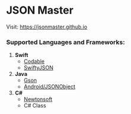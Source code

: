 # JSON Master

Visit: https://jsonmaster.github.io

### Supported Languages and Frameworks:

1. **Swift**
    - [Codable](https://developer.apple.com/documentation/foundation/archives_and_serialization/using_json_with_custom_types)
    - [SwiftyJSON](https://github.com/SwiftyJSON/SwiftyJSON)
2. **Java**
    - [Gson](https://github.com/google/gson)
    - [Android/JSONObject](https://developer.android.com/reference/org/json/JSONObject)
3. **C#**
    - [Newtonsoft](https://www.newtonsoft.com/json/help/html/SerializingJSON.htm)
    - C# Class
